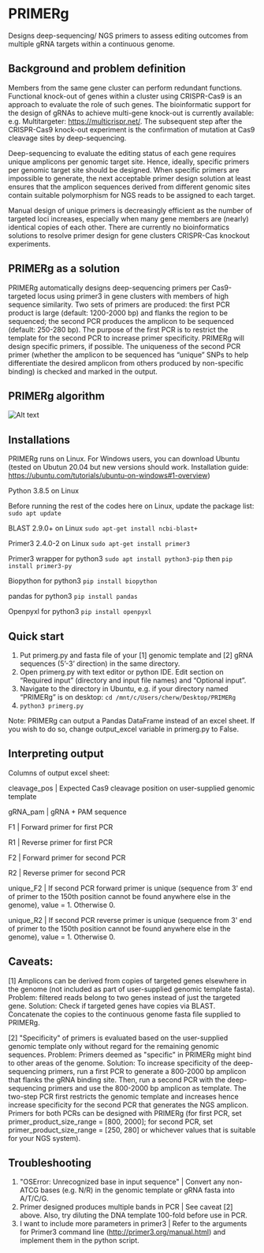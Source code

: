 # PRIMERg
Designs deep-sequencing/ NGS primers to assess editing outcomes from multiple gRNA targets within a continuous genome. 


## Background and problem definition
Members from the same gene cluster can perform redundant functions. Functional knock-out of genes within a cluster using CRISPR-Cas9 is an approach to evaluate the role of such genes. The bioinformatic support for the design of gRNAs to achieve multi-gene knock-out is currently available: e.g. Multitargeter: https://multicrispr.net/. The subsequent step after the CRISPR-Cas9 knock-out experiment is the confirmation of mutation at Cas9 cleavage sites by deep-sequencing. 

Deep-sequencing to evaluate the editing status of each gene requires unique amplicons per genomic target site. Hence, ideally, specific primers per genomic target site should be designed. When specific primers are impossible to generate, the next acceptable primer design solution at least ensures that the amplicon sequences derived from different genomic sites contain suitable polymorphism for NGS reads to be assigned to each target. 

Manual design of unique primers is decreasingly efficient as the number of targeted loci increases, especially when many gene members are (nearly) identical copies of each other. There are currently no bioinformatics solutions to resolve primer design for gene clusters CRISPR-Cas knockout experiments.


## PRIMERg as a solution
PRIMERg automatically designs deep-sequencing primers per Cas9-targeted locus using primer3 in gene clusters with members of high sequence similarity. Two sets of primers are produced: the first PCR product is large (default: 1200-2000 bp) and flanks the region to be sequenced; the second PCR produces the amplicon to be sequenced (default: 250-280 bp). The purpose of the first PCR is to restrict the template for the second PCR to increase primer specificity. 
PRIMERg will design specific primers, if possible. The uniqueness of the second PCR primer (whether the amplicon to be sequenced has “unique” SNPs to help differentiate the desired amplicon from others produced by non-specific binding) is checked and marked in the output.


## PRIMERg algorithm
![Alt text](**image/algorithm_map.png?raw=true**)


## Installations
PRIMERg runs on Linux. For Windows users, you can download Ubuntu (tested on Ubutun 20.04 but new versions should work. Installation guide: https://ubuntu.com/tutorials/ubuntu-on-windows#1-overview)

Python 3.8.5  on Linux 

Before running the rest of the codes here on Linux, update the package list:
```sudo apt update```

BLAST 2.9.0+ on Linux 
 ```sudo apt-get install ncbi-blast+```

Primer3 2.4.0-2 on Linux 
```sudo apt-get install primer3```

Primer3 wrapper for python3 
```sudo apt install python3-pip``` then ```pip install primer3-py```

Biopython for python3 
```pip install biopython```

pandas for python3 
```pip install pandas```

Openpyxl for python3
```pip install openpyxl```


## Quick start
1.	Put primerg.py and fasta file of your [1] genomic template and [2] gRNA sequences (5’-3’ direction) in the same directory.
2.	Open primerg.py with text editor or python IDE. Edit section on “Required input” (directory and input file names) and “Optional input”.
3.	Navigate to the directory in Ubuntu, e.g. if your directory named “PRIMERg” is on desktop: 
```cd /mnt/c/Users/cherw/Desktop/PRIMERg```
5.	```python3 primerg.py```

Note: PRIMERg can output a Pandas DataFrame instead of an excel sheet. If you wish to do so, change output_excel variable in primerg.py to False.

## Interpreting output
Columns of output excel sheet:

cleavage_pos	| Expected Cas9 cleavage position on user-supplied genomic template 

gRNA_pam	| gRNA + PAM sequence

F1	| Forward primer for first PCR

R1 | Reverse primer for first PCR

F2	| Forward primer for second PCR

R2	| Reverse primer for second PCR

unique_F2	| If second PCR forward primer is unique (sequence from 3' end of primer to the 150th position cannot be found anywhere else in the genome), value = 1. Otherwise 0.

unique_R2 | If second PCR reverse primer is unique (sequence from 3' end of primer to the 150th position cannot be found anywhere else in the genome), value = 1. Otherwise 0.


## Caveats:
  [1] Amplicons can be derived from copies of targeted genes elsewhere in the genome (not included as part of user-supplied genomic template fasta).
      Problem: filtered reads belong to two genes instead of just the targeted gene.
      Solution: Check if targeted genes have copies via BLAST. 
      Concatenate the copies to the continuous genome fasta file supplied to PRIMERg.

  [2] "Specificity" of primers is evaluated based on the user-supplied genomic template only without regard for the remaining genomic sequences. 
      Problem: Primers deemed as "specific" in PRIMERg might bind to other areas of the genome.
      Solution: To increase specificity of the deep-sequencing primers, run a first PCR to generate a 800-2000 bp amplicon that flanks the gRNA binding site. Then, run a second                 PCR with the deep-sequencing primers and use the 800-2000 bp amplicon as template. The two-step PCR first restricts the genomic template and increases hence 
                increase specificity for the second PCR that generates the NGS amplicon. Primers for both PCRs can be designed with PRIMERg (for first PCR, set  
                primer_product_size_range = [800, 2000]; for second PCR, set primer_product_size_range = [250, 280] or whichever values that is suitable for your NGS system).


## Troubleshooting 
  1. "OSError: Unrecognized base in input sequence" | Convert any non-ATCG bases (e.g. N/R) in the genomic template or gRNA fasta into A/T/C/G. 
  2. Primer designed produces multiple bands in PCR | See caveat [2] above. Also, try diluting the DNA template 100-fold before use in PCR.
  3. I want to include more parameters in primer3 | Refer to the arguments for Primer3 command line (http://primer3.org/manual.html) and implement them in the python script.
